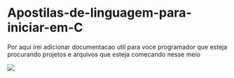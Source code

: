 # Apostilas-de-linguagem-para-iniciar-em-C
Por aqui irei adicionar documentacao util para voce programador que esteja procurando projetos e arquivos que esteja comecando nesse meio

<img src="C:\Usuários\Guilherme\Imagens\octocat">
